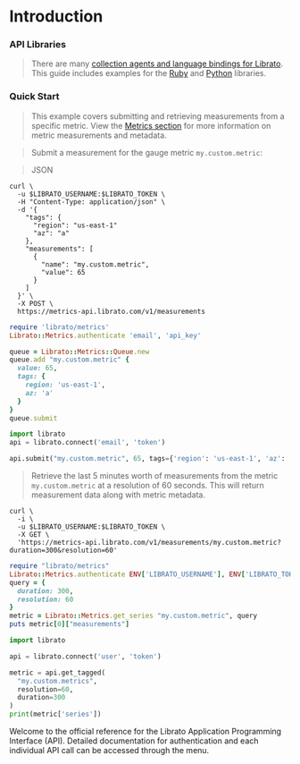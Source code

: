 # Introduction

<h3 class="side">API Libraries</h3>

>There are many [collection agents and language bindings for Librato](https://www.librato.com/product/collection-agents). This guide includes examples for the [Ruby](https://github.com/librato/librato-metrics) and [Python](https://github.com/librato/python-librato) libraries.

<h3 class="side example">Quick Start</h3>

>This example covers submitting and retrieving measurements from a specific metric. View the [Metrics section](#metrics) for more information on metric measurements and metadata.

> Submit a measurement for the gauge metric `my.custom.metric`:

>JSON

```shell
curl \
  -u $LIBRATO_USERNAME:$LIBRATO_TOKEN \
  -H "Content-Type: application/json" \
  -d '{
    "tags": {
      "region": "us-east-1"
      "az": "a"
    },
    "measurements": [
      {
        "name": "my.custom.metric",
        "value": 65
      }
    ]
  }' \
  -X POST \
  https://metrics-api.librato.com/v1/measurements
```

```ruby
require 'librato/metrics'
Librato::Metrics.authenticate 'email', 'api_key'

queue = Librato::Metrics::Queue.new
queue.add "my.custom.metric" { 
  value: 65, 
  tags: { 
    region: 'us-east-1', 
    az: 'a' 
  } 
}
queue.submit
```

```python
import librato
api = librato.connect('email', 'token')

api.submit("my.custom.metric", 65, tags={'region': 'us-east-1', 'az': 'a'})
```

>Retrieve the last 5 minutes worth of measurements from the metric `my.custom.metric` at a resolution of 60 seconds. This will return measurement data along with metric metadata.

```shell
curl \
  -i \
  -u $LIBRATO_USERNAME:$LIBRATO_TOKEN \
  -X GET \
  'https://metrics-api.librato.com/v1/measurements/my.custom.metric?duration=300&resolution=60'
```

```ruby
require "librato/metrics"
Librato::Metrics.authenticate ENV['LIBRATO_USERNAME'], ENV['LIBRATO_TOKEN']
query = {
  duration: 300,
  resolution: 60
}
metric = Librato::Metrics.get_series "my.custom.metric", query
puts metric[0]["measurements"]
```

```python
import librato

api = librato.connect('user', 'token')

metric = api.get_tagged(
  "my.custom.metrics", 
  resolution=60, 
  duration=300
)
print(metric['series'])
```

Welcome to the official reference for the Librato
Application Programming Interface (API). Detailed documentation for authentication and each individual API call can
be accessed through the menu.
